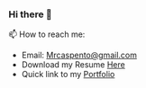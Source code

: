 ### Hi there 👋
📫 How to reach me: 
* Email: Mrcaspento@gmail.com
* Download my Resume [Here](https://docs.google.com/document/d/1pvDAm4YVZjXNlMo6tRCYrH0L_3ZmDSGGxdZR5ftFgJo/edit?usp=sharing)
* Quick link to my [Portfolio](https://mrcaspento-portfolio.herokuapp.com/)
